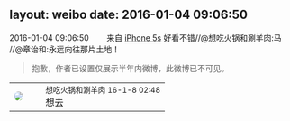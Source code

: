 layout: weibo
date: 2016-01-04 09:06:50
---
<meta name="referrer" content="no-referrer" />

2016-01-04 09:06:50  &nbsp;&nbsp;&nbsp;&nbsp;&nbsp;&nbsp; 来自 <a href="sinaweibo://customweibosource" rel="nofollow">iPhone 5s</a>
好看不错//@想吃火锅和涮羊肉:马 //@章诒和:永远向往那片土地！
>  抱歉，作者已设置仅展示半年内微博，此微博已不可见。 ​​​

<table style="width: 100%;">
  <tr>
    <td style="width: 40px;"><img style="border-radius:50%" src="https://tva1.sinaimg.cn/crop.0.1.751.751.50/71c5c7f8jw8f5hblff0u4j20kv0ky3zn.jpg?KID=imgbed,tva&Expires=1624466937&ssig=yKo8bY3QGI"></td>
    <td colspan="2"><small>想吃火锅和涮羊肉 16-1-8 02:48</small><br/>想去</td>
  </tr>
</table>
